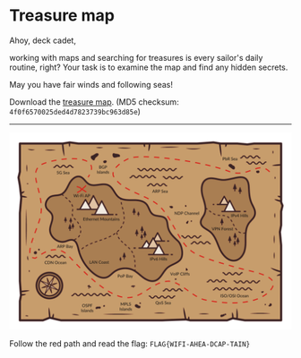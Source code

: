 # Treasure map

Ahoy, deck cadet,

working with maps and searching for treasures is every sailor's daily routine, right? Your task is to examine the map and find any hidden secrets.

May you have fair winds and following seas!

Download the [treasure map](treasure_map.zip).
(MD5 checksum: `4f0f6570025ded4d7823739bc963d85e`)

---

![](treasure_map.png)

Follow the red path and read the flag: `FLAG{WIFI-AHEA-DCAP-TAIN}`